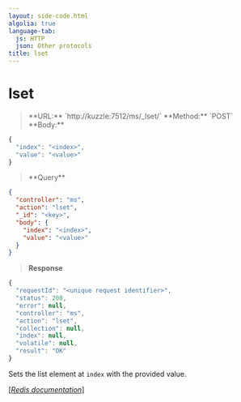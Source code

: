 ```yaml
---
layout: side-code.html
algolia: true
language-tab:
  js: HTTP
  json: Other protocols
title: lset
---
```


# lset



<blockquote class="js">
<p>
**URL:** `http://kuzzle:7512/ms/_lset/<key>`  
**Method:** `POST`  
**Body:**
</p>
</blockquote>


```js
{
  "index": "<index>",
  "value": "<value>"
}
```



<blockquote class="json">
<p>
**Query**
</p>
</blockquote>


```json
{
  "controller": "ms",
  "action": "lset",
  "_id": "<key>",
  "body": {
    "index": "<index>",
    "value": "<value>"
  }
}
```

>**Response**

```javascript
{
  "requestId": "<unique request identifier>",
  "status": 200,
  "error": null,
  "controller": "ms",
  "action": "lset",
  "collection": null,
  "index": null,
  "volatile": null,
  "result": "OK"
}
```

Sets the list element at `index` with the provided value.

[[_Redis documentation_]](https://redis.io/commands/lset)
